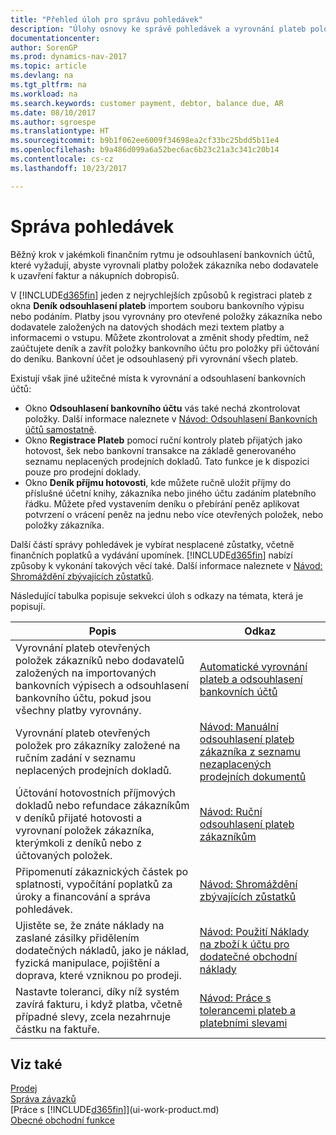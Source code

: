 ```yaml
---
title: "Přehled úloh pro správu pohledávek"
description: "Úlohy osnovy ke správě pohledávek a vyrovnání plateb položek zákazníka nebo dodavatele."
documentationcenter: 
author: SorenGP
ms.prod: dynamics-nav-2017
ms.topic: article
ms.devlang: na
ms.tgt_pltfrm: na
ms.workload: na
ms.search.keywords: customer payment, debtor, balance due, AR
ms.date: 08/10/2017
ms.author: sgroespe
ms.translationtype: HT
ms.sourcegitcommit: b9b1f062ee6009f34698ea2cf33bc25bdd5b11e4
ms.openlocfilehash: b9a486d099a6a52bec6ac6b23c21a3c341c20b14
ms.contentlocale: cs-cz
ms.lasthandoff: 10/23/2017

---
```

# <a name="managing-receivables"></a>Správa pohledávek
Běžný krok v jakémkoli finančním rytmu je odsouhlasení bankovních účtů, které vyžadují, abyste vyrovnali platby položek zákazníka nebo dodavatele k uzavření faktur a nákupních dobropisů.  

V [!INCLUDE[d365fin](includes/d365fin_md.md)] jeden z nejrychlejších způsobů k registraci plateb z okna **Deník odsouhlasení plateb** importem souboru bankovního výpisu nebo podáním. Platby jsou vyrovnány pro otevřené položky zákazníka nebo dodavatele založených na datových shodách mezi textem platby a informacemi o vstupu. Můžete zkontrolovat a změnit shody předtím, než zaúčtujete deník a zavřít položky bankovního účtu pro položky při účtování do deníku. Bankovní účet je odsouhlasený při vyrovnání všech plateb.

Existují však jiné užitečné místa k vyrovnání a odsouhlasení bankovních účtů:  

* Okno **Odsouhlasení bankovního účtu** vás také nechá zkontrolovat položky. Další informace naleznete v [Návod: Odsouhlasení Bankovních účtů samostatně](bank-how-reconcile-bank-accounts-separately.md).  
* Okno **Registrace Plateb** pomocí ruční kontroly plateb přijatých jako hotovost, šek nebo bankovní transakce na základě generovaného seznamu neplacených prodejních dokladů. Tato funkce je k dispozici pouze pro prodejní doklady.  
* Okno **Deník příjmu hotovosti**, kde můžete ručně uložit příjmy do příslušné účetní knihy, zákazníka nebo jiného účtu zadáním platebního řádku. Můžete před vystavením deníku o přebírání peněz aplikovat potvrzení o vrácení peněz na jednu nebo více otevřených položek, nebo položky zákazníka.  

Další částí správy pohledávek je vybírat nesplacené zůstatky, včetně finančních poplatků a vydávání upomínek. [!INCLUDE[d365fin](includes/d365fin_md.md)] nabízí způsoby k vykonání takových věcí také. Další informace naleznete v [Návod: Shromáždění zbývajících zůstatků](receivables-collect-outstanding-balances.md).  

Následující tabulka popisuje sekvekci úloh s odkazy na témata, která je popisují.  

| Popis | Odkaz |
| --- | --- |
| Vyrovnání plateb otevřených položek zákazníků nebo dodavatelů založených na importovaných bankovních výpisech a odsouhlasení bankovního účtu, pokud jsou všechny platby vyrovnány. |[Automatické vyrovnání plateb a odsouhlasení bankovních účtů](receivables-apply-payments-auto-reconcile-bank-accounts.md) |
| Vyrovnání plateb otevřených položek pro zákazníky založené na ručním zadání v seznamu neplacených prodejních dokladů. |[Návod: Manuální odsouhlasení plateb zákazníka z seznamu nezaplacených prodejních dokumentů](receivables-how-reconcile-customer-payments-list-unpaid-sales-documents.md) |
| Účtování hotovostních příjmových dokladů nebo refundace zákazníkům v deníků přijaté hotovosti a vyrovnaní položek zákazníka, kterýmkoli z deníků nebo z účtovaných položek. |[Návod: Ruční odsouhlasení plateb zákazníkům](receivables-how-apply-sales-transactions-manually.md) |
| Připomenutí zákaznických částek po splatnosti, vypočítání poplatků za úroky a financování a správa pohledávek. |[Návod: Shromáždění zbývajících zůstatků](receivables-collect-outstanding-balances.md) |
|Ujistěte se, že znáte náklady na zaslané zásilky přidělením dodatečných nákladů, jako je náklad, fyzická manipulace, pojištění a doprava, které vzniknou po prodeji.|[Návod: Použití Náklady na zboží k účtu pro dodatečné obchodní náklady](payables-how-assign-item-charges.md)|
|Nastavte toleranci, díky níž systém zavírá fakturu, i když platba, včetně případné slevy, zcela nezahrnuje částku na faktuře.|[Návod: Práce s tolerancemi plateb a platebními slevami](finance-payment-tolerance-and-payment-discount-tolerance.md)|
## <a name="see-also"></a>Viz také
[Prodej](sales-manage-sales.md)  
[Správa závazků](payables-manage-payables.md)  
[Práce s [!INCLUDE[d365fin](includes/d365fin_md.md)]](ui-work-product.md)  
[Obecné obchodní funkce](ui-across-business-areas.md)

